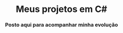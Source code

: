 <h1 align="center"> Meus projetos em C#</h1>
<h3 align="center"> Posto aqui para acompanhar minha evolução</h3>
